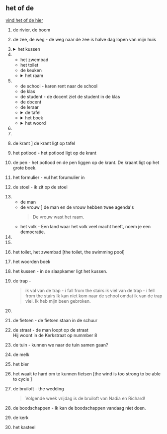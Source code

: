 ## het of de

[vind het of de hier](https://woordenlijst.org)

1. de rivier, de boom
2. de zee, de weg - de weg naar de zee is halve dag lopen van mijn huis
3. <details><summary> het kussen </summary> <br> het kussen is niet zacht </details>

4. 
    - het zwembad
    - het toilet
    - de keuken
    - <details><summary>het raam</summary> <br> de vrouw wast het raam. </details>

5.  
    - de school - karen rent naar de school  
    - de klas
    - de student - de docent ziet de student in de klas
    - de docent
    - de leraar
    - <details><summary>de tafel </summary> <br> op de tafel van de leraar liggen wel dertig schriften </summary>
    - <details><summary>het boek </summary> <br> het boek is op de tafel </details>
    - <details><summary>het woord</summary> <br> het woord leraar heeft zes letters </details>
6. 
7. 
8. de krant ] de krant ligt op tafel
9. het potlood - het potlood ligt op de krant
10. de pen - het potlood en de pen liggen op de krant. De kraant ligt op het grote boek.
11. het formulier - vul het forumulier in
12. de stoel - ik zit op de stoel

13. 
    - de man  
    - de vrouw ] de man en de vrouw hebben twee agenda's
        > De vrouw wast het raam.
    - het volk - Een land waar het volk veel macht heeft, noem je een democratie.
14. 

15. 
16. het toilet, het zwembad  [the toilet, the swimming pool]
17. het woorden boek
18. het kussen - in de slaapkamer ligt het kussen.

19. de trap -
    > ik val van de trap - i fall from the stairs
    > ik viel van de trap - i fell from the stairs
    > Ik kan niet kom naar de school omdat ik van de trap viel. Ik heb mijn been gebroken.
20. 
21. de fietsen - de fietsen staan in de schuur
22. de straat - de man loopt op de straat <br> Hij woont in de Kerkstraat op nummber 8
23. de tuin - kunnen we naar de tuin samen gaan?
24. de melk
25. het bier
26. het waait te hard om te kunnen fietsen [the wind is too strong to be able to cycle ]
27. de bruiloft - the wedding
    > Volgende week vrijdag is de bruiloft van Nadia en Richard!
29. de boodschappen - Ik kan de boodschappen vandaag niet doen.
30. de kerk
31. het kasteel
